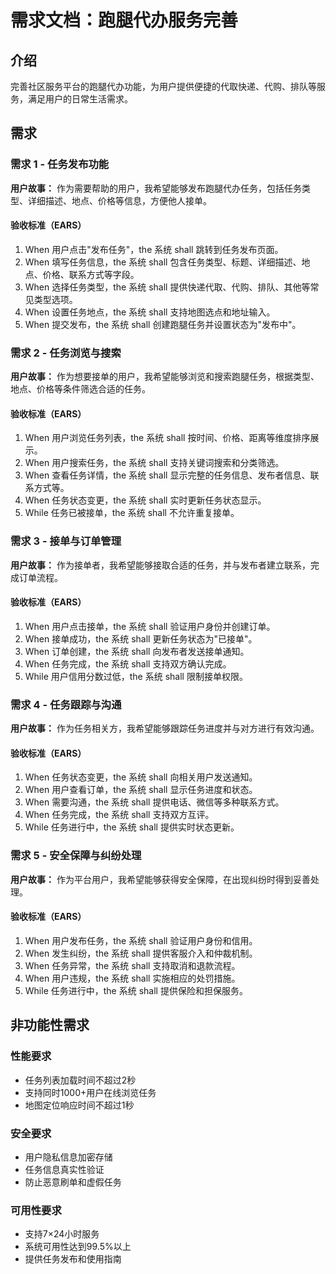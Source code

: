 # 需求文档：跑腿代办服务完善

## 介绍

完善社区服务平台的跑腿代办功能，为用户提供便捷的代取快递、代购、排队等服务，满足用户的日常生活需求。

## 需求

### 需求 1 - 任务发布功能

**用户故事：** 作为需要帮助的用户，我希望能够发布跑腿代办任务，包括任务类型、详细描述、地点、价格等信息，方便他人接单。

#### 验收标准（EARS）
1. When 用户点击"发布任务"，the 系统 shall 跳转到任务发布页面。
2. When 填写任务信息，the 系统 shall 包含任务类型、标题、详细描述、地点、价格、联系方式等字段。
3. When 选择任务类型，the 系统 shall 提供快递代取、代购、排队、其他等常见类型选项。
4. When 设置任务地点，the 系统 shall 支持地图选点和地址输入。
5. When 提交发布，the 系统 shall 创建跑腿任务并设置状态为"发布中"。

### 需求 2 - 任务浏览与搜索

**用户故事：** 作为想要接单的用户，我希望能够浏览和搜索跑腿任务，根据类型、地点、价格等条件筛选合适的任务。

#### 验收标准（EARS）
1. When 用户浏览任务列表，the 系统 shall 按时间、价格、距离等维度排序展示。
2. When 用户搜索任务，the 系统 shall 支持关键词搜索和分类筛选。
3. When 查看任务详情，the 系统 shall 显示完整的任务信息、发布者信息、联系方式等。
4. When 任务状态变更，the 系统 shall 实时更新任务状态显示。
5. While 任务已被接单，the 系统 shall 不允许重复接单。

### 需求 3 - 接单与订单管理

**用户故事：** 作为接单者，我希望能够接取合适的任务，并与发布者建立联系，完成订单流程。

#### 验收标准（EARS）
1. When 用户点击接单，the 系统 shall 验证用户身份并创建订单。
2. When 接单成功，the 系统 shall 更新任务状态为"已接单"。
3. When 订单创建，the 系统 shall 向发布者发送接单通知。
4. When 任务完成，the 系统 shall 支持双方确认完成。
5. While 用户信用分数过低，the 系统 shall 限制接单权限。

### 需求 4 - 任务跟踪与沟通

**用户故事：** 作为任务相关方，我希望能够跟踪任务进度并与对方进行有效沟通。

#### 验收标准（EARS）
1. When 任务状态变更，the 系统 shall 向相关用户发送通知。
2. When 用户查看订单，the 系统 shall 显示任务进度和状态。
3. When 需要沟通，the 系统 shall 提供电话、微信等多种联系方式。
4. When 任务完成，the 系统 shall 支持双方互评。
5. While 任务进行中，the 系统 shall 提供实时状态更新。

### 需求 5 - 安全保障与纠纷处理

**用户故事：** 作为平台用户，我希望能够获得安全保障，在出现纠纷时得到妥善处理。

#### 验收标准（EARS）
1. When 用户发布任务，the 系统 shall 验证用户身份和信用。
2. When 发生纠纷，the 系统 shall 提供客服介入和仲裁机制。
3. When 任务异常，the 系统 shall 支持取消和退款流程。
4. When 用户违规，the 系统 shall 实施相应的处罚措施。
5. While 任务进行中，the 系统 shall 提供保险和担保服务。

## 非功能性需求

### 性能要求
- 任务列表加载时间不超过2秒
- 支持同时1000+用户在线浏览任务
- 地图定位响应时间不超过1秒

### 安全要求
- 用户隐私信息加密存储
- 任务信息真实性验证
- 防止恶意刷单和虚假任务

### 可用性要求
- 支持7×24小时服务
- 系统可用性达到99.5%以上
- 提供任务发布和使用指南 